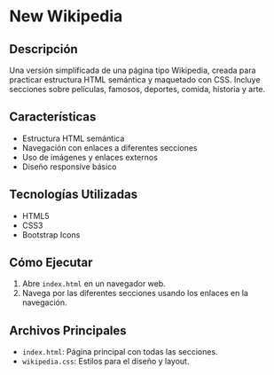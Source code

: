 # New Wikipedia

## Descripción
Una versión simplificada de una página tipo Wikipedia, creada para practicar estructura HTML semántica y maquetado con CSS. Incluye secciones sobre películas, famosos, deportes, comida, historia y arte.

## Características
- Estructura HTML semántica
- Navegación con enlaces a diferentes secciones
- Uso de imágenes y enlaces externos
- Diseño responsive básico

## Tecnologías Utilizadas
- HTML5
- CSS3
- Bootstrap Icons

## Cómo Ejecutar
1. Abre `index.html` en un navegador web.
2. Navega por las diferentes secciones usando los enlaces en la navegación.

## Archivos Principales
- `index.html`: Página principal con todas las secciones.
- `wikipedia.css`: Estilos para el diseño y layout.
